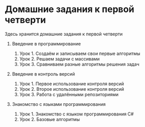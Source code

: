 # Домашние задания к первой четверти
 Здесь хранится домашние задания к первой четверти 

1. Введение в программирование
    1. Урок 1. Создаём и записываем свои первые алгоритмы
    2. Урок 2. Решаем задачи с массивами
    3. Урок 3. Сравниваем разные алгоритмы решения задач

2. Введение в контроль версий
    1. Урок 1. Первое использование контроля версий
    2. Урок 2. Второе использование контроля версий
    3. Урок 3. Работа с удалёнными репозиториями

3. Знакомство с языками программирования
    1. Урок 1. Знакомство с языком программирования С#
    2. Урок 2. Базовые алгоритмы